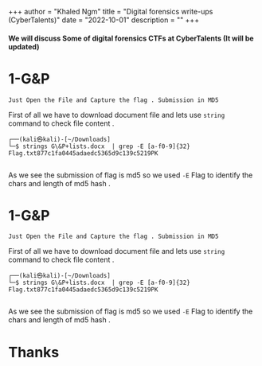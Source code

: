 +++
author = "Khaled Ngm"
title = "Digital forensics write-ups (CyberTalents)"
date = "2022-10-01"
description = ""
+++
#### We will discuss Some of digital forensics CTFs at CyberTalents (It will be updated)
# 1-G&P
``Just Open the File and Capture the flag . Submission in MD5``

 First of all we have to download document file and lets use ``string`` command to check file content .

```
┌──(kali㉿kali)-[~/Downloads]
└─$ strings G\&P+lists.docx  | grep -E [a-f0-9]{32} 
Flag.txt877c1fa0445adaedc5365d9c139c5219PK
                                     
```
As we see the submission of flag is md5 so we used ``-E`` Flag to identify the chars and length of md5 hash .

# 1-G&P
``Just Open the File and Capture the flag . Submission in MD5``

 First of all we have to download document file and lets use ``string`` command to check file content .

```
┌──(kali㉿kali)-[~/Downloads]
└─$ strings G\&P+lists.docx  | grep -E [a-f0-9]{32} 
Flag.txt877c1fa0445adaedc5365d9c139c5219PK
                                     
```
As we see the submission of flag is md5 so we used ``-E`` Flag to identify the chars and length of md5 hash .





# Thanks
